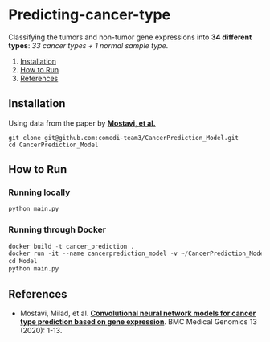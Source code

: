 # Predicting-cancer-type
Classifying the tumors and non-tumor gene expressions into **34 different types**: *33 cancer types + 1 normal sample type*.

1. [Installation](#installation)
2. [How to Run](#how-to-run)
3. [References](#references)

## Installation
Using data from the paper by [**Mostavi, et al.**](https://drive.google.com/open?id=1-Ib9jRNlfe0kqkYRdoBp3Q5aj9Q7EN3U)
```
git clone git@github.com:comedi-team3/CancerPrediction_Model.git
cd CancerPrediction_Model
```

## How to Run

### Running locally
```python
python main.py
```

### Running through Docker
```python
docker build -t cancer_prediction .
docker run -it --name cancerprediction_model -v ~/CancerPrediction_Model:/workspace cancer_prediction /bin/bash
cd Model
python main.py
```

## References
- Mostavi, Milad, et al. [**Convolutional neural network models for cancer type prediction based on gene expression**](https://link.springer.com/content/pdf/10.1186/s12920-020-0677-2.pdf). BMC Medical Genomics 13 (2020): 1-13.

